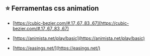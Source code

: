## ⭐ Ferramentas css animation

- [https://cubic-bezier.com/#.17,.67,.83,.67](https://cubic-bezier.com/#.17,.67,.83,.67)

- [https://animista.net/play/basic](https://animista.net/play/basic)

- [https://easings.net/](https://easings.net/)

